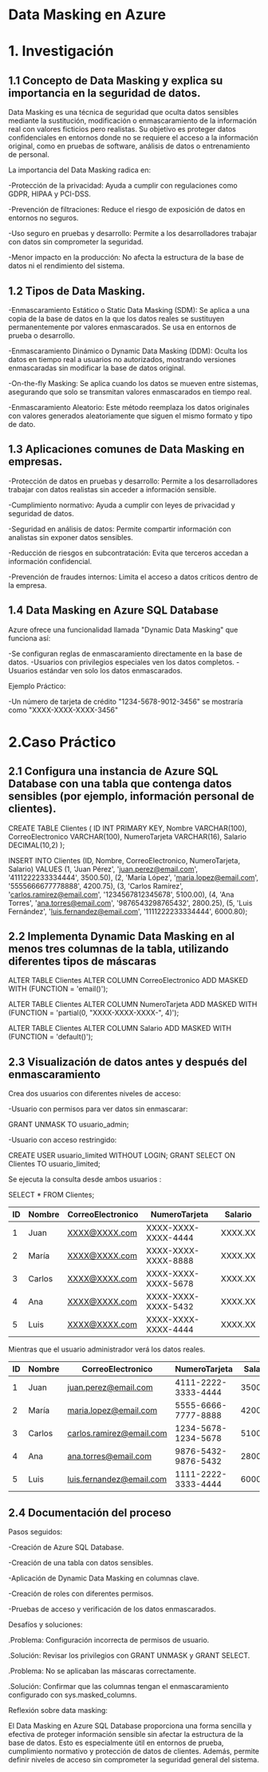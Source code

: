 # Data Masking en Azure

# 1. Investigación
## 1.1 Concepto de Data Masking y explica su importancia en la seguridad de datos.

Data Masking es una técnica de seguridad que oculta datos sensibles mediante la sustitución, modificación o enmascaramiento de la información real con valores ficticios pero realistas. Su objetivo es proteger datos confidenciales en entornos donde no se requiere el acceso a la información original, como en pruebas de software, análisis de datos o entrenamiento de personal.

La importancia del Data Masking radica en:

-Protección de la privacidad: Ayuda a cumplir con regulaciones como GDPR, HIPAA y PCI-DSS.

-Prevención de filtraciones: Reduce el riesgo de exposición de datos en entornos no seguros.

-Uso seguro en pruebas y desarrollo: Permite a los desarrolladores trabajar con datos sin comprometer la seguridad.

-Menor impacto en la producción: No afecta la estructura de la base de datos ni el rendimiento del sistema.

## 1.2 Tipos de Data Masking.

-Enmascaramiento Estático o Static Data Masking (SDM): Se aplica a una copia de la base de datos en la que los datos reales se sustituyen permanentemente por valores enmascarados. Se usa en entornos de prueba o desarrollo.

-Enmascaramiento Dinámico o Dynamic Data Masking (DDM): Oculta los datos en tiempo real a usuarios no autorizados, mostrando versiones enmascaradas sin modificar la base de datos original.

-On-the-fly Masking: Se aplica cuando los datos se mueven entre sistemas, asegurando que solo se transmitan valores enmascarados en tiempo real.

-Enmascaramiento Aleatorio: Este método reemplaza los datos originales con valores generados aleatoriamente que siguen el mismo formato y tipo de dato.

## 1.3 Aplicaciones comunes de Data Masking en empresas.

-Protección de datos en pruebas y desarrollo: Permite a los desarrolladores trabajar con datos realistas sin acceder a información sensible.

-Cumplimiento normativo: Ayuda a cumplir con leyes de privacidad y seguridad de datos.

-Seguridad en análisis de datos: Permite compartir información con analistas sin exponer datos sensibles.

-Reducción de riesgos en subcontratación: Evita que terceros accedan a información confidencial.

-Prevención de fraudes internos: Limita el acceso a datos críticos dentro de la empresa.

## 1.4 Data Masking en Azure SQL Database 

Azure ofrece una funcionalidad llamada "Dynamic Data Masking" que funciona así:

-Se configuran reglas de enmascaramiento directamente en la base de datos.
-Usuarios con privilegios especiales ven los datos completos.
-Usuarios estándar ven solo los datos enmascarados.

Ejemplo Práctico:

-Un número de tarjeta de crédito "1234-5678-9012-3456" se mostraría como "XXXX-XXXX-XXXX-3456"


# 2.Caso Práctico

## 2.1 Configura una instancia de Azure SQL Database con una tabla que contenga datos sensibles (por ejemplo, información personal de clientes).

CREATE TABLE Clientes (
    ID INT PRIMARY KEY,
    Nombre VARCHAR(100),
    CorreoElectronico VARCHAR(100),
    NumeroTarjeta VARCHAR(16),
    Salario DECIMAL(10,2)
);

INSERT INTO Clientes (ID, Nombre, CorreoElectronico, NumeroTarjeta, Salario)
VALUES
(1, 'Juan Pérez', 'juan.perez@email.com', '4111222233334444', 3500.50),
(2, 'María López', 'maria.lopez@email.com', '5555666677778888', 4200.75),
(3, 'Carlos Ramírez', 'carlos.ramirez@email.com', '1234567812345678', 5100.00),
(4, 'Ana Torres', 'ana.torres@email.com', '9876543298765432', 2800.25),
(5, 'Luis Fernández', 'luis.fernandez@email.com', '1111222233334444', 6000.80);


## 2.2 Implementa Dynamic Data Masking en al menos tres columnas de la tabla, utilizando diferentes tipos de máscaras

ALTER TABLE Clientes 
ALTER COLUMN CorreoElectronico 
ADD MASKED WITH (FUNCTION = 'email()');

ALTER TABLE Clientes 
ALTER COLUMN NumeroTarjeta 
ADD MASKED WITH (FUNCTION = 'partial(0, "XXXX-XXXX-XXXX-", 4)');

ALTER TABLE Clientes 
ALTER COLUMN Salario 
ADD MASKED WITH (FUNCTION = 'default()');

## 2.3 Visualización de datos antes y después del enmascaramiento

Crea dos usuarios con diferentes niveles de acceso:

-Usuario con permisos para ver datos sin enmascarar:

GRANT UNMASK TO usuario_admin;

-Usuario con acceso restringido:

CREATE USER usuario_limited WITHOUT LOGIN;
GRANT SELECT ON Clientes TO usuario_limited;

Se ejecuta la consulta desde ambos usuarios :

SELECT * FROM Clientes;

ID  | Nombre  | CorreoElectronico     | NumeroTarjeta          | Salario 
----|--------|----------------------|------------------------|--------
1   | Juan   | XXXX@XXXX.com         | XXXX-XXXX-XXXX-4444    | XXXX.XX
2   | María  | XXXX@XXXX.com         | XXXX-XXXX-XXXX-8888    | XXXX.XX
3   | Carlos | XXXX@XXXX.com         | XXXX-XXXX-XXXX-5678    | XXXX.XX
4   | Ana    | XXXX@XXXX.com         | XXXX-XXXX-XXXX-5432    | XXXX.XX
5   | Luis   | XXXX@XXXX.com         | XXXX-XXXX-XXXX-4444    | XXXX.XX

Mientras que el usuario administrador verá los datos reales.

ID  | Nombre  | CorreoElectronico         | NumeroTarjeta          | Salario  
----|--------|--------------------------|------------------------|--------
1   | Juan   | juan.perez@email.com      | 4111-2222-3333-4444    | 3500.50  
2   | María  | maria.lopez@email.com     | 5555-6666-7777-8888    | 4200.75  
3   | Carlos | carlos.ramirez@email.com  | 1234-5678-1234-5678    | 5100.00  
4   | Ana    | ana.torres@email.com      | 9876-5432-9876-5432    | 2800.25  
5   | Luis   | luis.fernandez@email.com  | 1111-2222-3333-4444    | 6000.80  


## 2.4 Documentación del proceso

Pasos seguidos:

-Creación de Azure SQL Database.

-Creación de una tabla con datos sensibles.

-Aplicación de Dynamic Data Masking en columnas clave.

-Creación de roles con diferentes permisos.

-Pruebas de acceso y verificación de los datos enmascarados.

Desafíos y soluciones:

.Problema: Configuración incorrecta de permisos de usuario.

.Solución: Revisar los privilegios con GRANT UNMASK y GRANT SELECT.

.Problema: No se aplicaban las máscaras correctamente.

.Solución: Confirmar que las columnas tengan el enmascaramiento configurado con sys.masked_columns.

Reflexión sobre data masking:

El Data Masking en Azure SQL Database proporciona una forma sencilla y efectiva de proteger información sensible sin afectar la estructura de la base de datos. Esto es especialmente útil en entornos de prueba, cumplimiento normativo y protección de datos de clientes. 
Además, permite definir niveles de acceso sin comprometer la seguridad general del sistema.
